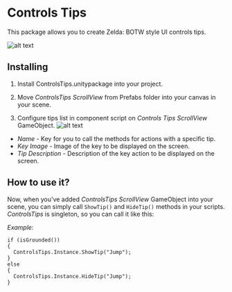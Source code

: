 # Controls Tips
This package allows you to create Zelda: BOTW style UI controls tips.

![alt text](https://cdn.discordapp.com/attachments/428973249502642208/461553402065715209/unknown.png)

## Installing
1. Install ControlsTips.unitypackage into your project.

2. Move *ControlsTips ScrollView* from Prefabs folder into your canvas in your scene.

3. Configure tips list in component script  on *Controls Tips ScrollView* GameObject. 
![alt text](https://cdn.discordapp.com/attachments/428973249502642208/461557183822168084/unknown.png)

* *Name* - Key for you to call the methods for actions with a specific tip.
* *Key Image* - Image of the key to be displayed on the screen.
* *Tip Description* - Description of the key action to be displayed on the screen.

## How to use it?

Now, when you've added *ControlsTips ScrollView* GameObject into your scene, you can simply call `ShowTip()` and `HideTip()` methods in your scripts.
*ControlsTips* is singleton, so you can call it like this:

*Example:*
```
if (isGrounded())
{
  ControlsTips.Instance.ShowTip("Jump");
}
else
{
  ControlsTips.Instance.HideTip("Jump");
}
```
